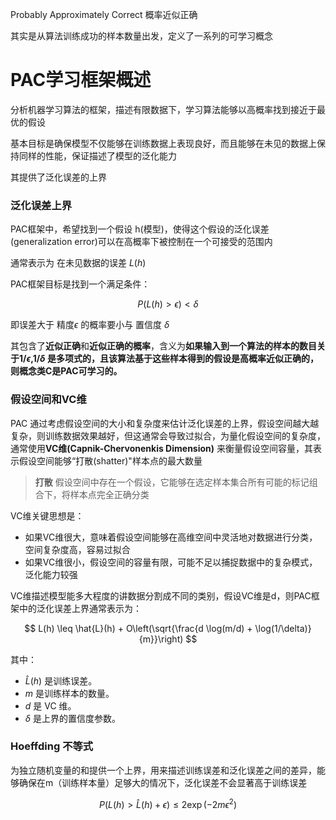 Probably Approximately Correct
概率近似正确

其实是从算法训练成功的样本数量出发，定义了一系列的可学习概念

# PAC学习框架概述

分析机器学习算法的框架，描述有限数据下，学习算法能够以高概率找到接近于最优的假设

基本目标是确保模型不仅能够在训练数据上表现良好，而且能够在未见的数据上保持同样的性能，保证描述了模型的泛化能力

其提供了泛化误差的上界

### 泛化误差上界

PAC框架中，希望找到一个假设 h(模型)，使得这个假设的泛化误差(generalization error)可以在高概率下被控制在一个可接受的范围内

通常表示为 在未见数据的误差 $L(h)$ 

PAC框架目标是找到一个满足条件：

$$
P(L(h)>\epsilon) < \delta
$$

即误差大于 精度$\epsilon$ 的概率要小与 置信度 $\delta$ 

其包含了**近似正确**和**近似正确的概率**，含义为**如果输入到一个算法的样本的数目关于$1/\epsilon$,$1/\delta$ 是多项式的，且该算法基于这些样本得到的假设是高概率近似正确的，则概念类C是PAC可学习的。**

### 假设空间和VC维

PAC 通过考虑假设空间的大小和复杂度来估计泛化误差的上界，假设空间越大越复杂，则训练数据效果越好，但这通常会导致过拟合，为量化假设空间的复杂度，通常使用**VC维(Capnik-Chervonenkis Dimension)** 来衡量假设空间容量，其表示假设空间能够“打散(shatter)"样本点的最大数量

>**打散** 假设空间中存在一个假设，它能够在选定样本集合所有可能的标记组合下，将样本点完全正确分类


VC维关键思想是：
- 如果VC维很大，意味着假设空间能够在高维空间中灵活地对数据进行分类，空间复杂度高，容易过拟合
- 如果VC维很小，假设空间的容量有限，可能不足以捕捉数据中的复杂模式，泛化能力较强


VC维描述模型能多大程度的讲数据分割成不同的类别，假设VC维是d，则PAC框架中的泛化误差上界通常表示为：


$$ 
L(h) \leq \hat{L}(h) + O\left(\sqrt{\frac{d \log(m/d) + \log(1/\delta)}{m}}\right)
$$

其中：
- $\hat{L}(h)$ 是训练误差。
- $m$ 是训练样本的数量。
- $d$ 是 VC 维。
- $\delta$ 是上界的置信度参数。

### Hoeffding 不等式

为独立随机变量的和提供一个上界，用来描述训练误差和泛化误差之间的差异，能够确保在m（训练样本量）足够大的情况下，泛化误差不会显著高于训练误差

$$
P\left(L(h) > \hat{L}(h) + \epsilon\right) \leq 2\exp(-2m\epsilon^2)
$$

